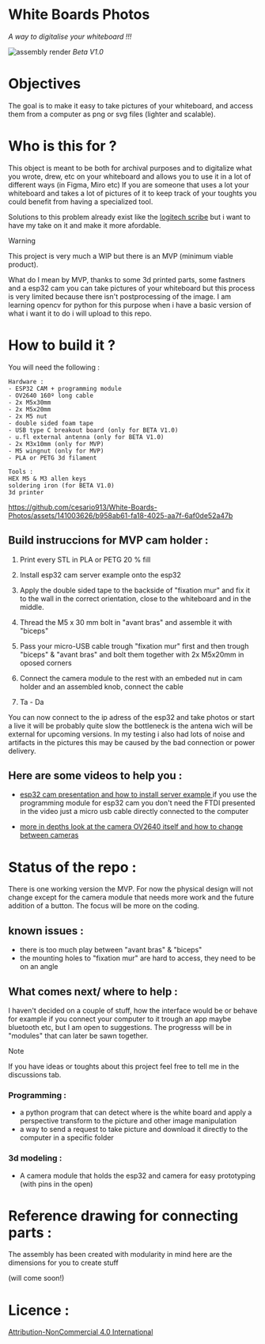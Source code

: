 # White Boards Photos

*A way to digitalise your whiteboard !!!*

![assembly render](https://github.com/cesario913/White-Boards-Photos/assets/141003626/dd59fb81-cf28-4022-8600-96da3101a658)
*Beta V1.0*





# Objectives

The goal is to make it easy to take pictures of your whiteboard, and access them from a computer as png or svg files (lighter and scalable).


# Who is this for ?

This object is meant to be both for archival purposes and to digitalize what you wrote, drew, etc on your whiteboard and allows you to use it in a lot of different ways (in Figma, Miro etc)
If you are someone that uses a lot your whiteboard and takes a lot of pictures of it to keep track of your toughts you could benefit from having a specialized tool.

Solutions to this problem already exist like the [logitech scribe](https://www.logitech.com/en-us/products/video-conferencing/room-solutions/scribe.960-001332.html) but i want to have my take on it and make it more afordable.

> [!warning]
> This project is very much a WIP but there is an MVP (minimum viable product).
>
> What do I mean by MVP, thanks to some 3d printed parts, some fastners and a esp32 cam you can take pictures of your whiteboard but this process is very limited because there isn't postprocessing of the image.
> I am learning opencv for python for this purpose when i have a basic version of what i want it to do i will upload to this repo.




# How to build it ?


You will need the following :

```
Hardware :
- ESP32 CAM + programming module
- OV2640 160º long cable 
- 2x M5x30mm 
- 2x M5x20mm 
- 2x M5 nut 
- double sided foam tape
- USB type C breakout board (only for BETA V1.0)
- u.fl external antenna (only for BETA V1.0)
- 2x M3x10mm (only for MVP)
- M5 wingnut (only for MVP)
- PLA or PETG 3d filament 
```
```
Tools :
HEX M5 & M3 allen keys
soldering iron (for BETA V1.0)
3d printer
```

https://github.com/cesario913/White-Boards-Photos/assets/141003626/b958ab61-fa18-4025-aa7f-6af0de52a47b


## Build instruccions for MVP cam holder : 

1. Print every STL in PLA or PETG 20 % fill

2. Install esp32 cam server example onto the esp32  

3. Apply the double sided tape to the backside of "fixation mur" and fix it to the wall in the correct orientation, close to the whiteboard and in the middle.

4. Thread the M5 x 30 mm bolt in "avant bras" and assemble it with "biceps"

5. Pass your micro-USB cable trough "fixation mur" first and then trough "biceps" & "avant bras" and bolt them together with 2x M5x20mm in oposed corners

6. Connect the camera module to the rest with an embeded nut in cam holder and an assembled knob, connect the cable

7. Ta - Da

You can now connect to the ip adress of the esp32 and take photos or start a live it will be probably quite slow the bottleneck is the antena wich will be external for upcoming versions.
In my testing i also had lots of noise and artifacts in the pictures this may be caused by the bad connection or power delivery. 

## Here are some videos to help you :

- [esp32 cam presentation and how to install server example ](https://www.youtube.com/watch?v=visj0KE5VtY&ab_channel=DroneBotWorkshop)
if you use the programming module for esp32 cam you don't need the FTDI presented in the video just a micro usb cable directly connected to the computer

- [more in depths look at the camera OV2640 itself and how to change between cameras](https://www.youtube.com/watch?v=jbQ9Bp3wE_w&ab_channel=ThatProject) 

# Status of the repo :

There is one working version the MVP.
For now the physical design will not change except for the camera module that needs more work and the future addition of a button. The focus will be more on the coding.  


## known issues :

- there is too much play between "avant bras" & "biceps"
- the mounting holes to "fixation mur" are hard to access, they need to be on an angle

## What comes next/ where to help :

I haven't decided on a couple of stuff, how the interface would be or behave for example if you connect your computer to it trough an app maybe bluetooth etc, but I am open to suggestions.
The progresss will be in "modules" that can later be sawn together.

>[!NOTE]
> If you have ideas or toughts about this project feel free to tell me in the discussions tab.


### Programming :

- a python program that can detect where is the white board and apply a perspective transform to the picture and other image manipulation
- a way to send a request to take picture and download it directly to the computer in a specific folder

### 3d modeling :

- A camera module that holds the esp32 and camera for easy prototyping (with pins in the open)




# Reference drawing for connecting parts :

The assembly has been created with modularity in mind here are the dimensions for you to create stuff 

(will come soon!)



# Licence :
[Attribution-NonCommercial 4.0 International
](https://creativecommons.org/licenses/by-nc/4.0/deed.en)




